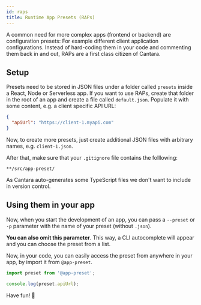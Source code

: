 ```yaml
---
id: raps
title: Runtime App Presets (RAPs)
---
```


A common need for more complex apps (frontend or backend) are configuration presets: For example different client application configurations. Instead of hard-coding them in your code and commenting them back in and out, RAPs are a first class citizen of Cantara.

## Setup

Presets need to be stored in JSON files under a folder called `presets` inside a React, Node or Serverless app. If you want to use RAPs, create that folder in the root of an app and create a file called `default.json`. Populate it with some content, e.g. a client specific API URL:

```json
{
  "apiUrl": "https://client-1.myapi.com"
}
```

Now, to create more presets, just create additional JSON files with arbitrary names, e.g. `client-1.json`.

After that, make sure that your `.gitignore` file contains the folllowing:

```
**/src/app-preset/
```

As Cantara auto-generates some TypeScript files we don't want to include in version control.

## Using them in your app

Now, when you start the development of an app, you can pass a `--preset` or `-p` parameter with the name of your preset (without `.json`).

**You can also omit this parameter**. This way, a CLI autocomplete will appear and you can choose the preset from a list.

Now, in your code, you can easily access the preset from anywhere in your app, by import it from `@app-preset`.

```javascript
import preset from '@app-preset';

console.log(preset.apiUrl);
```

Have fun! 🐔
